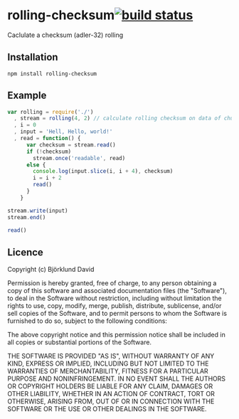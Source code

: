 # rolling-checksum[![build status](https://secure.travis-ci.org/kesla/rolling-checksum.png)](http://travis-ci.org/kesla/rolling-checksum)

Caclulate a checksum (adler-32) rolling

## Installation

```
npm install rolling-checksum
```

## Example

```javascript
var rolling = require('./')
  , stream = rolling(4, 2) // calculate rolling checksum on data of chunks with length 4, on every second step
  , i = 0
  , input = 'Hell, Hello, world!'
  , read = function() {
      var checksum = stream.read()
      if (!checksum)
        stream.once('readable', read)
      else {
        console.log(input.slice(i, i + 4), checksum)
        i = i + 2
        read()
      }
    }

stream.write(input)
stream.end()

read()

```

## Licence

Copyright (c) Björklund David

Permission is hereby granted, free of charge, to any person obtaining a copy
of this software and associated documentation files (the "Software"), to deal
in the Software without restriction, including without limitation the rights
to use, copy, modify, merge, publish, distribute, sublicense, and/or sell
copies of the Software, and to permit persons to whom the Software is
furnished to do so, subject to the following conditions:

The above copyright notice and this permission notice shall be included in
all copies or substantial portions of the Software.

THE SOFTWARE IS PROVIDED "AS IS", WITHOUT WARRANTY OF ANY KIND, EXPRESS OR
IMPLIED, INCLUDING BUT NOT LIMITED TO THE WARRANTIES OF MERCHANTABILITY,
FITNESS FOR A PARTICULAR PURPOSE AND NONINFRINGEMENT. IN NO EVENT SHALL THE
AUTHORS OR COPYRIGHT HOLDERS BE LIABLE FOR ANY CLAIM, DAMAGES OR OTHER
LIABILITY, WHETHER IN AN ACTION OF CONTRACT, TORT OR OTHERWISE, ARISING FROM,
OUT OF OR IN CONNECTION WITH THE SOFTWARE OR THE USE OR OTHER DEALINGS IN
THE SOFTWARE.

